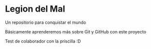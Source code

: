 # Legion del Mal
Un repositorio para conquistar el mundo

Básicamente aprenderemos más sobre Git y GitHub con este proyecto

Test de colaborador con la priscilla :D